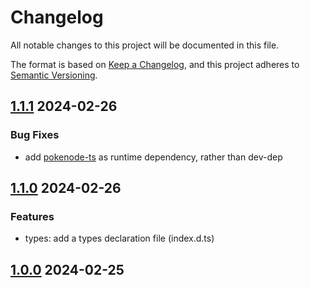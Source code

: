 # Changelog

All notable changes to this project will be documented in this file.

The format is based on [Keep a Changelog](https://keepachangelog.com/en/1.0.0/),
and this project adheres to
[Semantic Versioning](https://semver.org/spec/v2.0.0.html).

## [1.1.1](v1.1.0...v1.1.1) 2024-02-26

### Bug Fixes

- add [pokenode-ts](https://github.com/Gabb-c/pokenode-ts) as runtime dependency, rather than dev-dep

## [1.1.0](v1.0.0...v1.1.0) 2024-02-26

### Features

- types: add a types declaration file (index.d.ts)

## [1.0.0](https://github.com/sherwinski/pokeapi-ts/commit/f23da70653b5b066a5ed8c6138103f52ee2cbe86...v1.0.0) 2024-02-25
